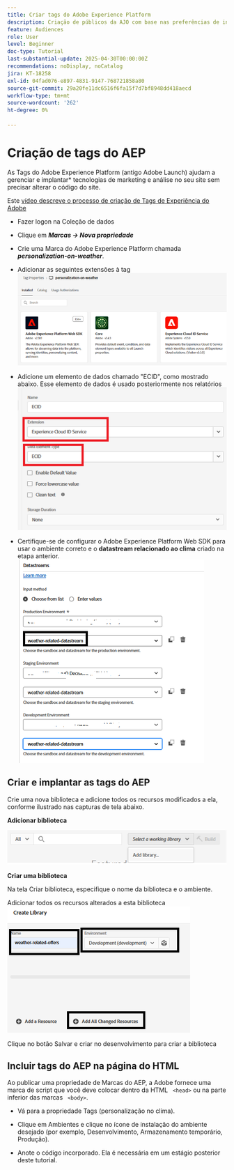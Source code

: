 ```yaml
---
title: Criar tags do Adobe Experience Platform
description: Criação de públicos da AJO com base nas preferências de investimento do usuário (ações, títulos, CDs)
feature: Audiences
role: User
level: Beginner
doc-type: Tutorial
last-substantial-update: 2025-04-30T00:00:00Z
recommendations: noDisplay, noCatalog
jira: KT-18258
exl-id: 04fad076-e897-4831-9147-768721858a80
source-git-commit: 29a20fe11dc6516f6fa15f7d7bf8948dd418aecd
workflow-type: tm+mt
source-wordcount: '262'
ht-degree: 0%

---
```


# Criação de tags do AEP

As Tags do Adobe Experience Platform (antigo Adobe Launch) ajudam a gerenciar e implantar* tecnologias de marketing e análise no seu site sem precisar alterar o código do site.

Este [vídeo descreve o processo de criação de Tags de Experiência do Adobe](https://experienceleague.adobe.com/en/playlists/experience-platform-get-started-with-tags)

- Fazer logon na Coleção de dados
- Clique em _**Marcas -> Nova propriedade**_

- Crie uma Marca do Adobe Experience Platform chamada _**personalization-on-weather**_.

- Adicionar as seguintes extensões à tag
  ![extensões-tags](assets/tags-extensions1.png)
- Adicione um elemento de dados chamado &quot;ECID&quot;, como mostrado abaixo. Esse elemento de dados é usado posteriormente nos relatórios
  ![ecid-data-element](assets/ecid-data-element.png)

- Certifique-se de configurar o Adobe Experience Platform Web SDK para usar o ambiente correto e o **datastream relacionado ao clima** criado na etapa anterior.
  ![web-sdk-configuration](assets/tags-extensions.png)



## Criar e implantar as tags do AEP


Crie uma nova biblioteca e adicione todos os recursos modificados a ela, conforme ilustrado nas capturas de tela abaixo.

**Adicionar biblioteca**

![nova-biblioteca](assets/tag-add-library.png)

**Criar uma biblioteca**

Na tela Criar biblioteca, especifique o nome da biblioteca e o ambiente.

Adicionar todos os recursos alterados a esta biblioteca
![biblioteca de marcas](assets/tag-build-library.png)

Clique no botão Salvar e criar no desenvolvimento para criar a biblioteca

## Incluir tags do AEP na página do HTML

Ao publicar uma propriedade de Marcas do AEP, a Adobe fornece uma marca de script que você deve colocar dentro da HTML ``` <head>``` ou na parte inferior das marcas ``` <body>```.

- Vá para a propriedade Tags (personalização no clima).

- Clique em Ambientes e clique no ícone de instalação do ambiente desejado (por exemplo, Desenvolvimento, Armazenamento temporário, Produção).

- Anote o código incorporado. Ela é necessária em um estágio posterior deste tutorial.
